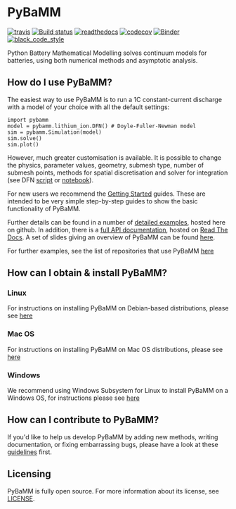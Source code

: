 # PyBaMM

[![travis](https://travis-ci.org/pybamm-team/PyBaMM.svg?branch=master)](https://travis-ci.org/pybamm-team/PyBaMM)
[![Build status](https://ci.appveyor.com/api/projects/status/xdje8jnhuj0ye1jc/branch/master?svg=true)](https://ci.appveyor.com/project/martinjrobins/pybamm/branch/master)
[![readthedocs](https://readthedocs.org/projects/pybamm/badge/?version=latest)](https://pybamm.readthedocs.io/en/latest/?badge=latest)
[![codecov](https://codecov.io/gh/pybamm-team/PyBaMM/branch/master/graph/badge.svg)](https://codecov.io/gh/pybamm-team/PyBaMM)
[![Binder](https://mybinder.org/badge_logo.svg)](https://mybinder.org/v2/gh/pybamm-team/PyBaMM/master?filepath=examples%2Fnotebooks)
[![black_code_style](https://img.shields.io/badge/code%20style-black-000000.svg)](https://github.com/ambv/black)

Python Battery Mathematical Modelling solves continuum models for batteries, using both numerical methods and asymptotic analysis.

## How do I use PyBaMM?

The easiest way to use PyBaMM is to run a 1C constant-current discharge with a model of your choice with all the default settings:
```python3
import pybamm
model = pybamm.lithium_ion.DFN() # Doyle-Fuller-Newman model
sim = pybamm.Simulation(model)
sim.solve()
sim.plot()
```
However, much greater customisation is available. It is possible to change the physics, parameter values, geometry, submesh type,  number of submesh points, methods for spatial discretisation and solver for integration (see DFN [script](examples/scripts/DFN.py) or [notebook](examples/notebooks/models/dfn.ipynb)).

For new users we recommend the [Getting Started](examples/notebooks/Getting%20Started/) guides. These are intended to be very simple step-by-step guides to show the basic functionality of PyBaMM.

Further details can be found in a number of [detailed examples](examples/notebooks/README.md), hosted here on
github. In addition, there is a [full API documentation](http://pybamm.readthedocs.io/),
hosted on [Read The Docs](readthedocs.io). A set of slides giving an overview of PyBaMM
can be found
[here](https://github.com/pybamm-team/pybamm_summary_slides/blob/master/pybamm.pdf).

For further examples, see the list of repositories that use PyBaMM [here](https://github.com/pybamm-team/pybamm-example-results)

## How can I obtain & install PyBaMM?

### Linux

For instructions on installing PyBaMM on Debian-based distributions, please see [here](INSTALL-LINUX-MAC.md)

### Mac OS

For instructions on installing PyBaMM on Mac OS distributions, please see [here](INSTALL-LINUX-MAC.md)

### Windows

We recommend using Windows Subsystem for Linux to install PyBaMM on a Windows OS, for
instructions please see [here](INSTALL-WINDOWS.md)

## How can I contribute to PyBaMM?

If you'd like to help us develop PyBaMM by adding new methods, writing documentation, or fixing embarrassing bugs, please have a look at these [guidelines](CONTRIBUTING.md) first.

## Licensing

PyBaMM is fully open source. For more information about its license, see [LICENSE](./LICENSE.txt).
